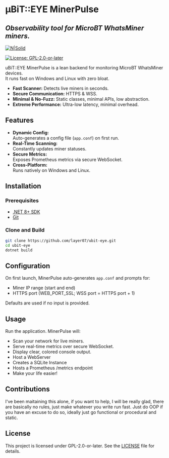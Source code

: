 
 # μBiT::EYE MinerPulse
 ## _Observability tool for MicroBT WhatsMiner miners._
 [![N|Solid](https://i.imgur.com/EyqeszJ.png)](https://kernelriot.com)

 
 [![License: GPL-2.0-or-later](https://img.shields.io/badge/GPL2.0+-License-red)](https://github.com/layer07/ubit-eye/blob/main/LICENSE)
 
 uBiT::EYE MinerPulse is a lean backend for monitoring MicroBT WhatsMiner devices.  
 It runs fast on Windows and Linux with zero bloat.
 
 - **Fast Scanner:** Detects live miners in seconds.
 - **Secure Communication:** HTTPS & WSS.
 - **Minimal & No-Fuzz:** Static classes, minimal APIs, low abstraction.
 - **Extreme Performance:** Ultra-low latency, minimal overhead.
 
 ## Features
 
 - **Dynamic Config:**  
   Auto-generates a config file (`app.conf`) on first run.
 - **Real-Time Scanning:**  
   Constantly updates miner statuses.
 - **Secure Metrics:**  
   Exposes Prometheus metrics via secure WebSocket.
 - **Cross-Platform:**  
   Runs natively on Windows and Linux.
 
 ## Installation
 
 ### Prerequisites
 
 - [.NET 8+ SDK](https://dotnet.microsoft.com/download)
 - [Git](https://git-scm.com/)
 
 ### Clone and Build
 
 ```bash
 git clone https://github.com/layer07/ubit-eye.git
 cd ubit-eye
 dotnet build
 ```
 
 ## Configuration
 
 On first launch, MinerPulse auto-generates `app.conf` and prompts for:
 - Miner IP range (start and end)
 - HTTPS port (WEB_PORT_SSL; WSS port = HTTPS port + 1)
 
 Defaults are used if no input is provided.
 
 ## Usage
 
 Run the application. MinerPulse will:
 - Scan your network for live miners.
 - Serve real-time metrics over secure WebSocket.
 - Display clear, colored console output.
 - Host a WebServer
 - Creates a SQLite Instance
 - Hosts a Prometheus /metrics endpoint
 - Make your life easier!

## Contributions

I've been maitaining this alone, if you want to help, I will be really glad, there are basically no rules, just make whatever you write run fast. Just do OOP if you have an excuse to do so, ideally just go functional or procedural and static.
 
 ## License
 
 This project is licensed under GPL-2.0-or-later. See the [LICENSE](LICENSE) file for details.
